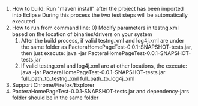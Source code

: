 1. How to build:
   Run "maven install" after the project has been imported into Eclipse
   During this process the two test steps will be automatically executed
2. How to run from command line:
   0) Modify parameters in testng.xml based on the location of binaries/drivers on your system
   1) After the build process, if valid testng.xml and log4j.xml are under the same folder as 
      PacteraHomePageTest-0.0.1-SNAPSHOT-tests.jar, then just execute:
      java -jar PacteraHomePageTest-0.0.1-SNAPSHOT-tests.jar
   2) If valid testng.xml and log4j.xml are at other locations, the execute:
      java -jar PacteraHomePageTest-0.0.1-SNAPSHOT-tests.jar full_path_to_testng_xml full_path_to_log4j_xml
3. Support Chrome/Firefox/Explorer
4. PacteraHomePageTest-0.0.1-SNAPSHOT-tests.jar and dependency-jars folder should be in the same folder
   